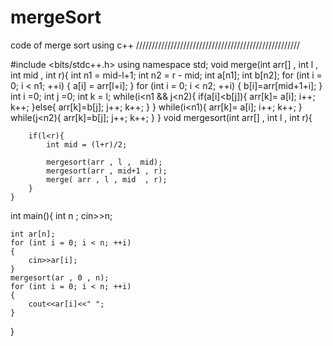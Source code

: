 # mergeSort
code of merge sort using c++
////////////////////////////////////////////////////



#include <bits/stdc++.h>
using namespace std;
	void merge(int arr[] , int l , int mid  , int r){
		int n1 = mid-l+1;
		int n2 = r - mid;
		int a[n1];
		int b[n2];
		for (int i = 0; i < n1; ++i)
		{
			a[i] = arr[l+i];
		}
		for (int i = 0; i < n2; ++i)
		{
			b[i]=arr[mid+1+i];
		}
		int i =0;
		int j =0;
		int k = l;
		while(i<n1 && j<n2){
			if(a[i]<b[j]){
				arr[k]= a[i];
				i++;
				k++;
			}else{
				arr[k]=b[j];
				j++;
				k++;
			}
		}
		while(i<n1){
			arr[k]= a[i];
				i++;
				k++;
		}
		while(j<n2){
			arr[k]=b[j];
				j++;
				k++;
		}
	}
 	void mergesort(int arr[]  , int l , int r){
 		
 		if(l<r){
 			int mid = (l+r)/2;

 			mergesort(arr , l ,  mid);
 			mergesort(arr , mid+1 , r);
 			merge( arr , l , mid  , r);
 		}
 	}
int main(){
	int n ;
	cin>>n;

	int ar[n];
	for (int i = 0; i < n; ++i)
	{
		cin>>ar[i];
	}
	mergesort(ar , 0 , n);
	for (int i = 0; i < n; ++i)
	{
		cout<<ar[i]<<" ";
	}
}
